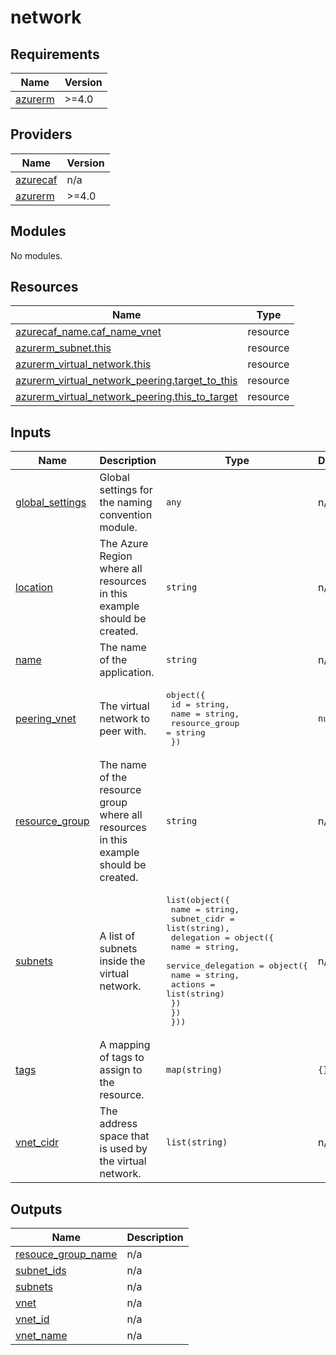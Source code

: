 # network

<!-- BEGINNING OF PRE-COMMIT-TERRAFORM DOCS HOOK -->
## Requirements

| Name | Version |
|------|---------|
| <a name="requirement_azurerm"></a> [azurerm](#requirement\_azurerm) | >=4.0 |

## Providers

| Name | Version |
|------|---------|
| <a name="provider_azurecaf"></a> [azurecaf](#provider\_azurecaf) | n/a |
| <a name="provider_azurerm"></a> [azurerm](#provider\_azurerm) | >=4.0 |

## Modules

No modules.

## Resources

| Name | Type |
|------|------|
| [azurecaf_name.caf_name_vnet](https://registry.terraform.io/providers/aztfmod/azurecaf/latest/docs/resources/name) | resource |
| [azurerm_subnet.this](https://registry.terraform.io/providers/hashicorp/azurerm/latest/docs/resources/subnet) | resource |
| [azurerm_virtual_network.this](https://registry.terraform.io/providers/hashicorp/azurerm/latest/docs/resources/virtual_network) | resource |
| [azurerm_virtual_network_peering.target_to_this](https://registry.terraform.io/providers/hashicorp/azurerm/latest/docs/resources/virtual_network_peering) | resource |
| [azurerm_virtual_network_peering.this_to_target](https://registry.terraform.io/providers/hashicorp/azurerm/latest/docs/resources/virtual_network_peering) | resource |

## Inputs

| Name | Description | Type | Default | Required |
|------|-------------|------|---------|:--------:|
| <a name="input_global_settings"></a> [global\_settings](#input\_global\_settings) | Global settings for the naming convention module. | `any` | n/a | yes |
| <a name="input_location"></a> [location](#input\_location) | The Azure Region where all resources in this example should be created. | `string` | n/a | yes |
| <a name="input_name"></a> [name](#input\_name) | The name of the application. | `string` | n/a | yes |
| <a name="input_peering_vnet"></a> [peering\_vnet](#input\_peering\_vnet) | The virtual network to peer with. | <pre>object({<br>    id             = string,<br>    name           = string,<br>    resource_group = string<br>  })</pre> | `null` | no |
| <a name="input_resource_group"></a> [resource\_group](#input\_resource\_group) | The name of the resource group where all resources in this example should be created. | `string` | n/a | yes |
| <a name="input_subnets"></a> [subnets](#input\_subnets) | A list of subnets inside the virtual network. | <pre>list(object({<br>    name        = string,<br>    subnet_cidr = list(string),<br>    delegation = object({<br>      name = string,<br>      service_delegation = object({<br>        name    = string,<br>        actions = list(string)<br>      })<br>    })<br>  }))</pre> | n/a | yes |
| <a name="input_tags"></a> [tags](#input\_tags) | A mapping of tags to assign to the resource. | `map(string)` | `{}` | no |
| <a name="input_vnet_cidr"></a> [vnet\_cidr](#input\_vnet\_cidr) | The address space that is used by the virtual network. | `list(string)` | n/a | yes |

## Outputs

| Name | Description |
|------|-------------|
| <a name="output_resouce_group_name"></a> [resouce\_group\_name](#output\_resouce\_group\_name) | n/a |
| <a name="output_subnet_ids"></a> [subnet\_ids](#output\_subnet\_ids) | n/a |
| <a name="output_subnets"></a> [subnets](#output\_subnets) | n/a |
| <a name="output_vnet"></a> [vnet](#output\_vnet) | n/a |
| <a name="output_vnet_id"></a> [vnet\_id](#output\_vnet\_id) | n/a |
| <a name="output_vnet_name"></a> [vnet\_name](#output\_vnet\_name) | n/a |
<!-- END OF PRE-COMMIT-TERRAFORM DOCS HOOK -->
